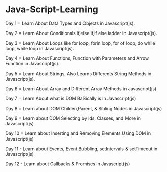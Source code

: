 # Java-Script-Learning

Day 1 = Learn About Data Types and Objects in Javascript(js).

Day 2 = Learn About Conditionals if,else if,if else ladder in Javascript(js).

Day 3 = Learn About Loops like for loop, forin loop, for of loop, do while loop, while loop in Javascript(js).

Day 4 = Learn About Functions, Function with Parameters and Arrow Function in Javascript(js). 

Day 5 = Learn About Strings, Also Learns Differents String Methods in Javascript(js).

Day 6 = Learn About Array and Different Array Methods in Javascript(js)

Day 7 = Learn About what is DOM BaSically is in Javascript(js)

Day 8 = Learn about DOM Childen,Parent, & Sibling Nodes in Javascript(js)

Day 9 = Learn about DOM Selecting by Ids, Classes, and More in Javascript(js)

Day 10 = Learn about Inserting and Removing Elements Using DOM in Javascript(js)

Day 11 - Learn about Events, Event Bubbling, setIntervals & setTimeout in Javascript(js)

Day 12 - Learn about Callbacks & Promises in Javascript(js)
